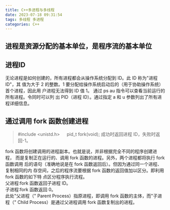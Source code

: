 ```yaml
---
title: C++多进程与多线程
date: 2023-07-18 09:31:54
tags: 多线程 多进程
categories: C++
---
```


## 进程是资源分配的基本单位，是程序流的基本单位
## 进程ID
无论进程是如何创建的，所有进程都会从操作系统分配到 ID。此 ID 称为"进程 ID"，其
值为大于 2 的整数。1 要分配给操作系统启动后的（用于协助操作系统）首个进程，因此用
户进程无法得到 ID 值 1。
通过 ps au 指令可以查看当前运行的所有进程。令同时可以列
出 PID（进程 ID）。通过指定 a 和 u 参数列出了所有进程详细信息。
## 通过调用 fork 函数创建进程
>#include <unistd.h> &emsp; pid_t fork(void);   成功时返回进程 ID，失败时返回-1。

fork 函数将创建调用的进程副本。也就是说，并非根据完全不同的程序创建进程，
而是复制正在运行的、调用 fork 函数的进程。另外，两个进程都将执行 fork 函数调用
后的语句（准确地说是在 fork 函数返回后）。但因为通过同一个进程、复制相同的内
存空间，之后的程序流要根据 fork 函数的返回值加以区分。即利用 fork 函数的如下特
点区分程序执行流程。 <br>
父进程∶fork 函数返回子进程 ID。<br>
子进程∶fork 函数返回 0。 <br>
此处"父进程（" Parent Process）指原进程，即调用 fork 函数的主体，而"子进程（" Child
Process）是通过父进程调用 fork 函数复制出的进程。
